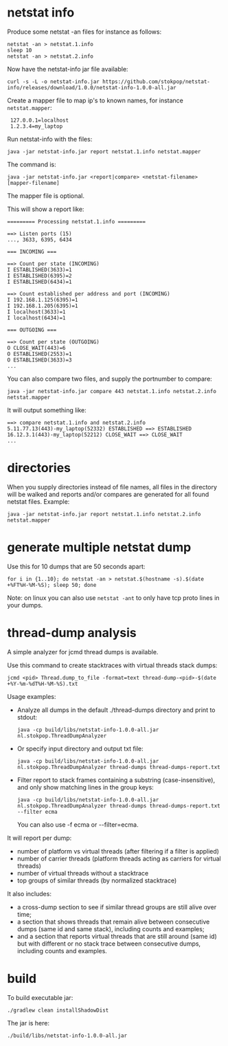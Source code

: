 # netstat info

Produce some netstat -an files for instance as follows:

    netstat -an > netstat.1.info
    sleep 10
    netstat -an > netstat.2.info
    
Now have the netstat-info jar file available:

    curl -s -L -o netstat-info.jar https://github.com/stokpop/netstat-info/releases/download/1.0.0/netstat-info-1.0.0-all.jar

Create a mapper file to map ip's to known names, for instance `netstat.mapper`:
 
     127.0.0.1=localhost
     1.2.3.4=my_laptop
         
Run netstat-info with the files:

    java -jar netstat-info.jar report netstat.1.info netstat.mapper

The command is:

    java -jar netstat-info.jar <report|compare> <netstat-filename> [mapper-filename]

The mapper file is optional.
    
This will show a report like:

    ========= Processing netstat.1.info =========
    
    ==> Listen ports (15)
    ..., 3633, 6395, 6434
    
    === INCOMING ===
    
    ==> Count per state (INCOMING)
    I ESTABLISHED(3633)=1
    I ESTABLISHED(6395)=2
    I ESTABLISHED(6434)=1
    
    ==> Count established per address and port (INCOMING)
    I 192.168.1.125(6395)=1
    I 192.168.1.205(6395)=1
    I localhost(3633)=1
    I localhost(6434)=1
    
    === OUTGOING ===
    
    ==> Count per state (OUTGOING)
    O CLOSE_WAIT(443)=6
    O ESTABLISHED(2553)=1
    O ESTABLISHED(3633)=3
    ...
         
You can also compare two files, and supply the portnumber to compare:

    java -jar netstat-info.jar compare 443 netstat.1.info netstat.2.info netstat.mapper
    
It will output something like:

    ==> compare netstat.1.info and netstat.2.info
    5.11.77.13(443)-my_laptop(52332) ESTABLISHED ==> ESTABLISHED
    16.12.3.1(443)-my_laptop(52212) CLOSE_WAIT ==> CLOSE_WAIT
    ...

# directories

When you supply directories instead of file names, all files in the directory will be walked
and reports and/or compares are generated for all found netstat files. Example:

    java -jar netstat-info.jar report netstat.1.info netstat.2.info netstat.mapper

# generate multiple netstat dump

Use this for 10 dumps that are 50 seconds apart:

    for i in {1..10}; do netstat -an > netstat.$(hostname -s).$(date +%FT%H-%M-%S); sleep 50; done

Note: on linux you can also use `netstat -ant` to only have tcp proto lines in your dumps.
    
# thread-dump analysis

A simple analyzer for jcmd thread dumps is available.

Use this command to create stacktraces with virtual threads stack dumps:

    jcmd <pid> Thread.dump_to_file -format=text thread-dump-<pid>-$(date +%Y-%m-%dT%H-%M-%S).txt

Usage examples:

- Analyze all dumps in the default ./thread-dumps directory and print to stdout:

      java -cp build/libs/netstat-info-1.0.0-all.jar nl.stokpop.ThreadDumpAnalyzer

- Or specify input directory and output txt file:

      java -cp build/libs/netstat-info-1.0.0-all.jar nl.stokpop.ThreadDumpAnalyzer thread-dumps thread-dumps-report.txt

- Filter report to stack frames containing a substring (case-insensitive), and only show matching lines in the group keys:

      java -cp build/libs/netstat-info-1.0.0-all.jar nl.stokpop.ThreadDumpAnalyzer thread-dumps thread-dumps-report.txt --filter ecma

  You can also use -f ecma or --filter=ecma.

It will report per dump:
- number of platform vs virtual threads (after filtering if a filter is applied)
- number of carrier threads (platform threads acting as carriers for virtual threads)
- number of virtual threads without a stacktrace
- top groups of similar threads (by normalized stacktrace)

It also includes:
- a cross-dump section to see if similar thread groups are still alive over time;
- a section that shows threads that remain alive between consecutive dumps (same id and same stack), including counts and examples;
- and a section that reports virtual threads that are still around (same id) but with different or no stack trace between consecutive dumps, including counts and examples.

# build

To build executable jar:

    ./gradlew clean installShadowDist
    
The jar is here:

    ./build/libs/netstat-info-1.0.0-all.jar
    
         
